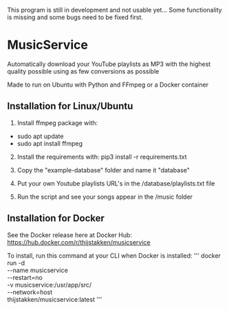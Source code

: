This program is still in development and not usable yet...
Some functionality is missing and some bugs need to be fixed first.

# MusicService
Automatically download your YouTube playlists as MP3 with the highest quality possible using as few conversions as possible

Made to run on Ubuntu with Python and FFmpeg
or a Docker container

## Installation for Linux/Ubuntu

1. Install ffmpeg package with: 
- sudo apt update
- sudo apt install ffmpeg

2. Install the requirements with: pip3 install -r requirements.txt

3. Copy the "example-database" folder and name it "database"

4. Put your own Youtube playlists URL's in the /database/playlists.txt file

5. Run the script and see your songs appear in the /music folder


## Installation for Docker

See the Docker release here at Docker Hub:
https://hub.docker.com/r/thijstakken/musicservice

To install, run this command at your CLI when Docker is installed:
'''
docker run -d \
 --name musicservice \
 --restart=no \
 -v musicservice:/usr/app/src/ \
 --network=host \
thijstakken/musicservice:latest
'''
